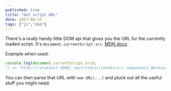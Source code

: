 ```yaml
---
published: true
title: "Get script URL"
date: 2023-08-25
tags: ["js","dom"]
---
```


There's a _really_ handy little DOM api that gives you the URL for the currently loaded script. It's `document.currentScript.src`. [MDN docs](https://developer.mozilla.org/en-US/docs/Web/API/Document/currentScript).

Example when used:
```js
console.log(document.currentScript.src);
// => "http://localhost:3000/_next/static/chunks/src_components_Workspace_tsx.js"
```

You can then parse that URL with `new URL(...)` and pluck out all the useful stuff you might need.